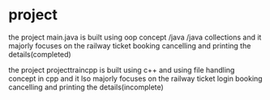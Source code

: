 # project

the project main.java is built using oop concept /java /java collections and it majorly focuses on the 
railway ticket booking cancelling and printing the details(completed)

the project projecttraincpp is built using c++ and using file handling concept in cpp  and it lso majorly focuses on the 
railway ticket  login booking cancelling and printing the details(incomplete)
